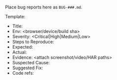 Place bug reports here as `BUG-###.md`.

Template:

- Title: <concise title>
- Env: <browser/device/build sha>
- Severity: <Critical|High|Medium|Low>
- Steps to Reproduce:
- Expected:
- Actual:
- Evidence: <attach screenshot/video/HAR paths>
- Suspected Cause:
- Suggested Fix:
- Code refs: